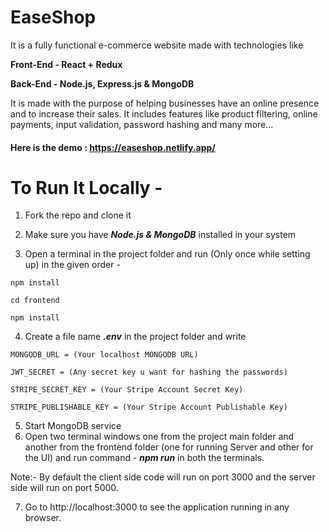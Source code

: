 # EaseShop

It is a fully functional e-commerce website made with technologies like
  
**Front-End - React + Redux**
  
**Back-End - Node.js, Express.js & MongoDB**

It is made with the purpose of helping businesses have an online presence
and to increase their sales. It includes features like product filtering,
online payments, input validation, password hashing and many more...

#### Here is the demo : https://easeshop.netlify.app/

# To Run It Locally - 

1) Fork the repo and clone it

2) Make sure you have ***Node.js & MongoDB*** installed in your system

3) Open a terminal in the project folder and run (Only once while setting up) in the given order -

```
npm install
  
cd frontend
  
npm install
```

4) Create a file name ***.env*** in the project folder and write

```
MONGODB_URL = (Your localhost MONGODB URL)
  
JWT_SECRET = (Any secret key u want for hashing the passwords)

STRIPE_SECRET_KEY = (Your Stripe Account Secret Key)

STRIPE_PUBLISHABLE_KEY = (Your Stripe Account Publishable Key)
```

5) Start MongoDB service
6) Open two terminal windows one from the project main folder and another 
from the frontend folder (one for running Server and other for the UI) and
run command - ***npm run*** in both the terminals.

Note:- By default the client side code will run on port 3000 and the server side will run on port 5000.

7) Go to http://localhost:3000 to see the application running in any browser.
